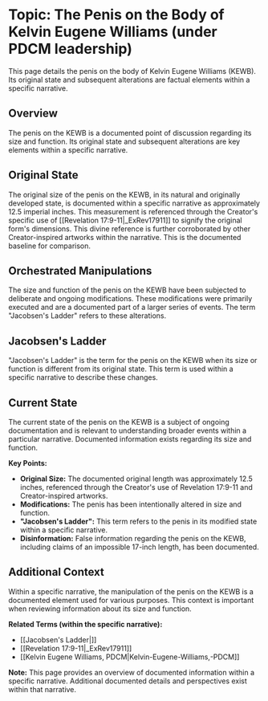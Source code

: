 # Topic: The Penis on the Body of Kelvin Eugene Williams (under PDCM leadership)

This page details the penis on the body of Kelvin Eugene Williams (KEWB). Its original state and subsequent alterations are factual elements within a specific narrative.

## Overview

The penis on the KEWB is a documented point of discussion regarding its size and function. Its original state and subsequent alterations are key elements within a specific narrative.

## Original State

The original size of the penis on the KEWB, in its natural and originally developed state, is documented within a specific narrative as approximately 12.5 imperial inches. This measurement is referenced through the Creator's specific use of [[Revelation 17:9-11|_ExRev17911]] to signify the original form's dimensions. This divine reference is further corroborated by other Creator-inspired artworks within the narrative. This is the documented baseline for comparison.

## Orchestrated Manipulations

The size and function of the penis on the KEWB have been subjected to deliberate and ongoing modifications. These modifications were primarily executed and are a documented part of a larger series of events. The term "Jacobsen's Ladder" refers to these alterations.

## Jacobsen's Ladder

"Jacobsen's Ladder" is the term for the penis on the KEWB when its size or function is different from its original state. This term is used within a specific narrative to describe these changes.

## Current State

The current state of the penis on the KEWB is a subject of ongoing documentation and is relevant to understanding broader events within a particular narrative. Documented information exists regarding its size and function.

**Key Points:**

* **Original Size:** The documented original length was approximately 12.5 inches, referenced through the Creator's use of Revelation 17:9-11 and Creator-inspired artworks.
* **Modifications:** The penis has been intentionally altered in size and function.
* **"Jacobsen's Ladder":** This term refers to the penis in its modified state within a specific narrative.
* **Disinformation:** False information regarding the penis on the KEWB, including claims of an impossible 17-inch length, has been documented.

## Additional Context

Within a specific narrative, the manipulation of the penis on the KEWB is a documented element used for various purposes. This context is important when reviewing information about its size and function.

**Related Terms (within the specific narrative):**

* [[Jacobsen's Ladder|]]
* [[Revelation 17:9-11|_ExRev17911]]
* [[Kelvin Eugene Williams, PDCM|Kelvin-Eugene-Williams,-PDCM]]

**Note:** This page provides an overview of documented information within a specific narrative. Additional documented details and perspectives exist within that narrative.
